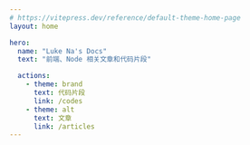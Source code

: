```yaml
---
# https://vitepress.dev/reference/default-theme-home-page
layout: home

hero:
  name: "Luke Na's Docs"
  text: "前端、Node 相关文章和代码片段"

  actions:
    - theme: brand
      text: 代码片段
      link: /codes
    - theme: alt
      text: 文章
      link: /articles
---
```

